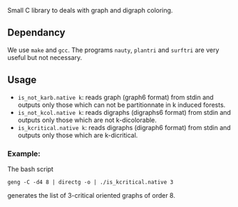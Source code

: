 Small C library to deals with graph and digraph coloring.

## Dependancy ##
We use `make` and `gcc`.
The programs `nauty`, `plantri` and `surftri` are very useful but not necessary.

## Usage ##
- `is_not_karb.native k`: reads graph (graph6 format) from stdin and outputs
   only those which can not be partitionnate in k induced forests.
- `is_not_kcol.native k`: reads digraphs (digraphs6 format) from stdin
  and outputs only those which are not k-dicolorable.
- `is_kcritical.native k`: reads digraphs (digraph6 format) from stdin and 
  outputs only those which are k-dicritical.

### Example: ###
The bash script
```
geng -C -d4 8 | directg -o | ./is_kcritical.native 3
```
generates the list of 3-critical oriented graphs of order 8.


